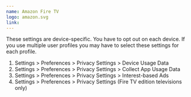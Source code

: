 ```yaml
---
name: Amazon Fire TV
logo: amazon.svg
link:
---
```


These settings are device-specific. You have to opt out on each device. If you use multiple user profiles you may have to select these settings for each profile.

1. Settings > Preferences > Privacy Settings > Device Usage Data
2. Settings > Preferences > Privacy Settings > Collect App Usage Data
3. Settings > Preferences > Privacy Settings > Interest-based Ads
4. Settings > Preferences > Privacy Settings (Fire TV edition televisions only)